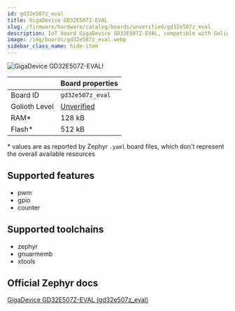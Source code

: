 ```yaml
---
id: gd32e507z_eval
title: GigaDevice GD32E507Z-EVAL
slug: /firmware/hardware/catalog/boards/unverified/gd32e507z_eval
description: IoT board GigaDevice GD32E507Z-EVAL, compatible with Golioth at unverified level.
image: /img/boards/gd32e507z_eval.webp
sidebar_class_name: hide-item
---
```


[//]: # (This is an auto-generated file, do not edit! Changes to it will be lost upon re-generation)

![GigaDevice GD32E507Z-EVAL!](/img/boards/gd32e507z_eval.webp "GigaDevice GD32E507Z-EVAL")

|                | Board properties     |
| -------------  | -------------------- |
| Board ID       | `gd32e507z_eval` |
| Golioth Level  | [Unverified](/firmware/hardware#unverified-boards) |
| RAM*           | 128 kB |
| Flash*         | 512 kB |

\* values are as reported by Zephyr `.yaml` board files, which don't represent the overall available resources



## Supported features

* pwm
* gpio
* counter

## Supported toolchains

* zephyr
* gnuarmemb
* xtools

## Official Zephyr docs

[GigaDevice GD32E507Z-EVAL (gd32e507z_eval)](https://docs.zephyrproject.org/latest/boards/gd/gd32e507z_eval/doc/index.html)

